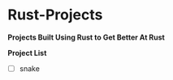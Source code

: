 # Rust-Projects


**Projects Built Using Rust to Get Better At Rust**

**Project List** 
* [ ] snake 

